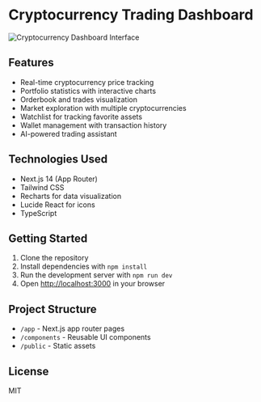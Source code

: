 # Cryptocurrency Trading Dashboard


![Cryptocurrency Dashboard Interface](https://hebbkx1anhila5yf.public.blob.vercel-storage.com/Screenshot%202025-04-21%20at%2000.01.09-1DI8PlTigyTXyu5nPuXVjFdbqYc5Av.png)

## Features

- Real-time cryptocurrency price tracking
- Portfolio statistics with interactive charts
- Orderbook and trades visualization
- Market exploration with multiple cryptocurrencies
- Watchlist for tracking favorite assets
- Wallet management with transaction history
- AI-powered trading assistant

## Technologies Used

- Next.js 14 (App Router)
- Tailwind CSS
- Recharts for data visualization
- Lucide React for icons
- TypeScript

## Getting Started

1. Clone the repository
2. Install dependencies with `npm install`
3. Run the development server with `npm run dev`
4. Open [http://localhost:3000](http://localhost:3000) in your browser

## Project Structure

- `/app` - Next.js app router pages
- `/components` - Reusable UI components
- `/public` - Static assets

## License

MIT
